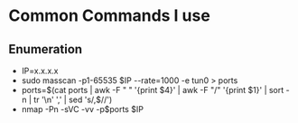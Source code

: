 # Common Commands I use

## Enumeration
- IP=x.x.x.x
- sudo masscan -p1-65535 $IP --rate=1000 -e tun0 > ports
- ports=$(cat ports | awk -F " " '{print $4}' | awk -F "/" '{print $1}' | sort -n | tr '\n' ',' | sed 's/,$//')
- nmap -Pn -sVC -vv -p$ports $IP
